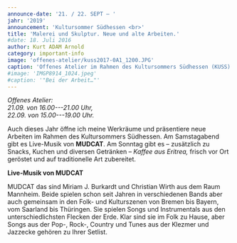```yaml
---
announce-date: '21. / 22. SEPT – '
jahr: '2019'
announcement: 'Kultursommer Südhessen <br>'
title: 'Malerei und Skulptur. Neue und alte Arbeiten.'
#date: 18. Juli 2016
author: Kurt ADAM Arnold
category: important-info
image: 'offenes-atelier/kuss2017-0A1_1200.JPG'
caption: 'Offenes Atelier im Rahmen des Kultursommers Südhessen (KUSS)'
#image: 'IMGP8914_1024.jpeg'
#caption: '"Bei der Arbeit…"'
---
```


_Offenes Atelier: <br>21.09. von 16.00---21.00 Uhr, <br>22.09. von 15.00---19.00 Uhr._

Auch dieses Jahr öffne ich meine Werkräume und präsentiere neue Arbeiten im Rahmen des Kultursommers Südhessen. Am Samstagabend gibt es Live-Musik von **MUDCAT**. Am Sonntag gibt es – zusätzlich zu Snacks, Kuchen und diversen Getränken – _Kaffee aus Eritrea,_ frisch vor Ort geröstet und auf traditionelle Art zubereitet.


**Live-Musik von MUDCAT**

MUDCAT das sind Miriam J. Burkardt und Christian Wirth aus dem Raum Mannheim. Beide spielen schon seit Jahren in verschiedenen Bands aber auch gemeinsam in den Folk- und Kulturszenen von Bremen bis Bayern, vom Saarland bis Thüringen. Sie spielen Songs und Instrumentals aus den unterschiedlichsten Flecken der Erde. Klar sind sie im Folk zu Hause, aber Songs aus der Pop-, Rock-, Country und Tunes aus der Klezmer und Jazzecke gehören zu Ihrer Setlist.
